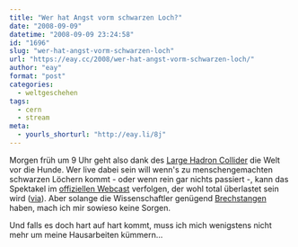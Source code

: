 ```yaml
---
title: "Wer hat Angst vorm schwarzen Loch?"
date: "2008-09-09"
datetime: "2008-09-09 23:24:58"
id: "1696"
slug: "wer-hat-angst-vorm-schwarzen-loch"
url: "https://eay.cc/2008/wer-hat-angst-vorm-schwarzen-loch/"
author: "eay"
format: "post"
categories:
  - weltgeschehen
tags:
  - cern
  - stream
meta:
  - yourls_shorturl: "http://eay.li/8j"
---
```


Morgen früh um 9 Uhr geht also dank des [Large Hadron Collider](http://de.wikipedia.org/wiki/Large_Hadron_Collider) die Welt vor die Hunde. Wer live dabei sein will wenn's zu menschengemachten schwarzen Löchern kommt - oder wenn rein gar nichts passiert -, kann das Spektakel im [offiziellen Webcast](http://webcast.cern.ch/) verfolgen, der wohl total überlastet sein wird ([via](http://www.nerdcore.de/wp/2008/09/08/lhc-webcast/)). Aber solange die Wissenschaftler genügend [Brechstangen](http://www.grindthatauthority.de/?p=1170) haben, mach ich mir sowieso keine Sorgen.

Und falls es doch hart auf hart kommt, muss ich mich wenigstens nicht mehr um meine Hausarbeiten kümmern...

